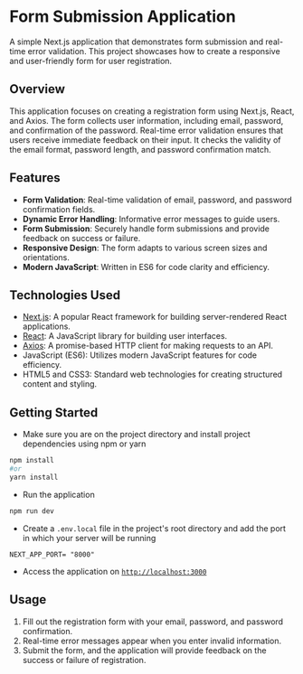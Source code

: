 # Form Submission Application

A simple Next.js application that demonstrates form submission and real-time error validation. This project showcases how to create a responsive and user-friendly form for user registration.

## Overview

This application focuses on creating a registration form using Next.js, React, and Axios. The form collects user information, including email, password, and confirmation of the password. Real-time error validation ensures that users receive immediate feedback on their input. It checks the validity of the email format, password length, and password confirmation match.

## Features

- **Form Validation**: Real-time validation of email, password, and password confirmation fields.
- **Dynamic Error Handling**: Informative error messages to guide users.
- **Form Submission**: Securely handle form submissions and provide feedback on success or failure.
- **Responsive Design**: The form adapts to various screen sizes and orientations.
- **Modern JavaScript**: Written in ES6 for code clarity and efficiency.

## Technologies Used

- [Next.js](https://nextjs.org/): A popular React framework for building server-rendered React applications.
- [React](https://reactjs.org/): A JavaScript library for building user interfaces.
- [Axios](https://axios-http.com/): A promise-based HTTP client for making requests to an API.
- JavaScript (ES6): Utilizes modern JavaScript features for code efficiency.
- HTML5 and CSS3: Standard web technologies for creating structured content and styling.

## Getting Started

* Make sure you are on the project directory and install project dependencies using npm or yarn

```bash
npm install
#or 
yarn install
```
* Run the application

```bash
npm run dev
```

* Create a `.env.local` file in the project's root directory and add the port in which your server will be running 

```
NEXT_APP_PORT= "8000"
```

* Access the application on [`http://localhost:3000`](http://localhost:3000)


## Usage

1. Fill out the registration form with your email, password, and password confirmation.
2. Real-time error messages appear when you enter invalid information.
3. Submit the form, and the application will provide feedback on the success or failure of registration.

